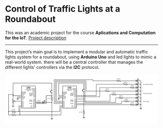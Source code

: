 # Control of Traffic Lights at a Roundabout

This was an academic project for the course **Aplications and Computation for the IoT**.
[Project description]()

---

This project’s main goal is to implement a modular and automatic traffic lights system for a roundabout, using **Arduino Uno** and led lights to mimic a real-world system. there will be a central controller that manages the             different lights' controllers via the **I2C** protocol.

![circuit](circuit.png)
